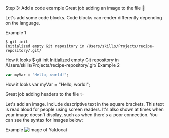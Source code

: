 Step 3: Add a code example
Great job adding an image to the file 🎉

Let's add some code blocks. Code blocks can render differently depending on the language.

Example 1
```
$ git init
Initialized empty Git repository in /Users/skills/Projects/recipe-repository/.git/
```
How it looks
$ git init
Initialized empty Git repository in /Users/skills/Projects/recipe-repository/.git/
Example 2
``` javascript
var myVar = "Hello, world!";
```
How it looks
var myVar = "Hello, world!";

Great job adding headers to the file ✨

Let's add an image. Include descriptive text in the square brackets. This text is read aloud for people using screen readers. It's also shown at times when your image doesn't display, such as when there's a poor connection. You can see the syntax for images below:

Example
![Image of Yaktocat](https://octodex.github.com/images/yaktocat.png)

